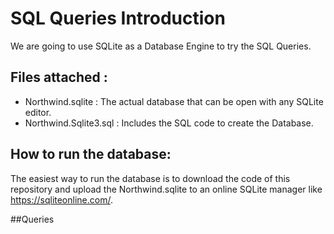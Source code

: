 # SQL Queries Introduction

We are going to use SQLite as a Database Engine to try the SQL Queries.

## Files attached :
* Northwind.sqlite : The actual database that can be open with any SQLite editor.
* Northwind.Sqlite3.sql : Includes the SQL code to create the Database.

## How to run the database:
The easiest way to run the database is to download the code of this repository and upload the Northwind.sqlite to an online SQLite manager like https://sqliteonline.com/.


##Queries
